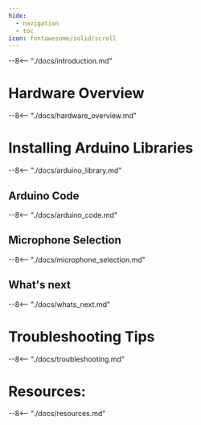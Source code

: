 ```yaml
---
hide:
  - navigation
  - toc
icon: fontawesome/solid/scroll
---
```



--8<-- "./docs/introduction.md"

# Hardware Overview
--8<-- "./docs/hardware_overview.md"

# Installing Arduino Libraries
--8<-- "./docs/arduino_library.md"

## Arduino Code
--8<-- "./docs/arduino_code.md"

## Microphone Selection
--8<-- "./docs/microphone_selection.md"

## What's next
--8<-- "./docs/whats_next.md"

# Troubleshooting Tips
--8<-- "./docs/troubleshooting.md"

# Resources:
--8<-- "./docs/resources.md"
